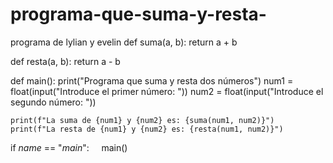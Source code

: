 # programa-que-suma-y-resta-
programa de lylian y evelin
def suma(a, b):
    return a + b

def resta(a, b):
    return a - b

def main():
    print("Programa que suma y resta dos números")
    num1 = float(input("Introduce el primer número: "))
    num2 = float(input("Introduce el segundo número: "))

    print(f"La suma de {num1} y {num2} es: {suma(num1, num2)}")
    print(f"La resta de {num1} y {num2} es: {resta(num1, num2)}")

if _name_ == "_main_":
    main()
